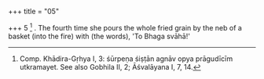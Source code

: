 +++
title = "05"

+++
5 [^3] . The fourth time she pours the whole fried grain by the neb of a basket (into the fire) with (the words), 'To Bhaga svāhā!'


[^3]:  Comp. Khādira-Gṛhya I, 3: śūrpeṇa śiṣṭān agnāv opya prāgudīcīm utkramayet. See also Gobhila II, 2; Āśvalāyana I, 7, 14.
